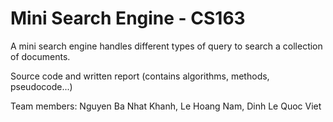 # Mini Search Engine - CS163
A mini search engine handles different types of query to search a collection of documents.

Source code and written report (contains algorithms, methods, pseudocode...)

Team members: Nguyen Ba Nhat Khanh, Le Hoang Nam, Dinh Le Quoc Viet
